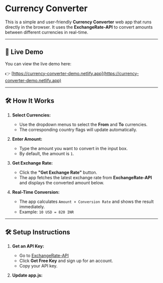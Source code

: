 # Currency Converter

This is a simple and user-friendly **Currency Converter** web app that runs directly in the browser. It uses the **ExchangeRate-API** to convert amounts between different currencies in real-time.

---

## 🔗 Live Demo

You can view the live demo here:  

👉 [https://currency-converter-demo.netlify.app](https://currency-converter-demo.netlify.app)

---

## 🛠️ How It Works

1. **Select Currencies:**
   - Use the dropdown menus to select the **From** and **To** currencies.
   - The corresponding country flags will update automatically.

2. **Enter Amount:**
   - Type the amount you want to convert in the input box.  
   - By default, the amount is `1`.

3. **Get Exchange Rate:**
   - Click the **"Get Exchange Rate"** button.  
   - The app fetches the latest exchange rate from **ExchangeRate-API** and displays the converted amount below.

4. **Real-Time Conversion:**
   - The app calculates `Amount × Conversion Rate` and shows the result immediately.
   - Example: `10 USD = 820 INR`

---

## 🛠️ Setup Instructions

1. **Get an API Key:**

   - Go to [ExchangeRate-API](https://www.exchangerate-api.com/)  
   - Click **Get Free Key** and sign up for an account.  
   - Copy your API key.

2. **Update app.js:**
   
   ```js
   
